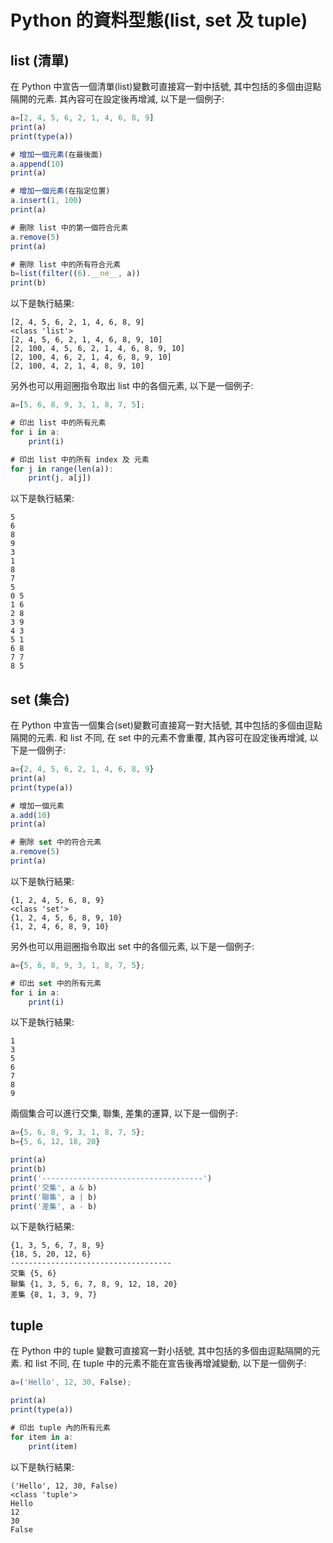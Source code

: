# Python 的資料型態(list, set 及 tuple)

## list (清單)

在 Python 中宣告一個清單(list)變數可直接寫一對中括號, 其中包括的多個由逗點隔開的元素.
其內容可在設定後再增減, 以下是一個例子:

```javascript
a=[2, 4, 5, 6, 2, 1, 4, 6, 8, 9]
print(a)
print(type(a))

# 增加一個元素(在最後面)
a.append(10)
print(a)

# 增加一個元素(在指定位置)
a.insert(1, 100)
print(a)

# 刪除 list 中的第一個符合元素
a.remove(5)
print(a)

# 刪除 list 中的所有符合元素
b=list(filter((6).__ne__, a))
print(b)
```

以下是執行結果:
```
[2, 4, 5, 6, 2, 1, 4, 6, 8, 9]
<class 'list'>
[2, 4, 5, 6, 2, 1, 4, 6, 8, 9, 10]
[2, 100, 4, 5, 6, 2, 1, 4, 6, 8, 9, 10]
[2, 100, 4, 6, 2, 1, 4, 6, 8, 9, 10]
[2, 100, 4, 2, 1, 4, 8, 9, 10]
```

另外也可以用迴圈指令取出 list 中的各個元素, 以下是一個例子:

```javascript
a=[5, 6, 8, 9, 3, 1, 8, 7, 5];

# 印出 list 中的所有元素
for i in a:
    print(i)

# 印出 list 中的所有 index 及 元素
for j in range(len(a)):
    print(j, a[j])
```

以下是執行結果:
```
5
6
8
9
3
1
8
7
5
0 5
1 6
2 8
3 9
4 3
5 1
6 8
7 7
8 5
```


## set (集合)

在 Python 中宣告一個集合(set)變數可直接寫一對大括號, 其中包括的多個由逗點隔開的元素.
和 list 不同, 在 set 中的元素不會重覆, 其內容可在設定後再增減, 以下是一個例子:

```javascript
a={2, 4, 5, 6, 2, 1, 4, 6, 8, 9}
print(a)
print(type(a))

# 增加一個元素
a.add(10)
print(a)

# 刪除 set 中的符合元素
a.remove(5)
print(a)
```

以下是執行結果:
```
{1, 2, 4, 5, 6, 8, 9}
<class 'set'>
{1, 2, 4, 5, 6, 8, 9, 10}
{1, 2, 4, 6, 8, 9, 10}
```

另外也可以用迴圈指令取出 set 中的各個元素, 以下是一個例子:

```javascript
a={5, 6, 8, 9, 3, 1, 8, 7, 5};

# 印出 set 中的所有元素
for i in a:
    print(i)
```

以下是執行結果:
```
1
3
5
6
7
8
9
```

兩個集合可以進行交集, 聯集, 差集的運算, 以下是一個例子:

```javascript
a={5, 6, 8, 9, 3, 1, 8, 7, 5};
b={5, 6, 12, 18, 20}

print(a)
print(b)
print('------------------------------------')
print('交集', a & b)
print('聯集', a | b)
print('差集', a - b)
```

以下是執行結果:
```
{1, 3, 5, 6, 7, 8, 9}
{18, 5, 20, 12, 6}
------------------------------------
交集 {5, 6}
聯集 {1, 3, 5, 6, 7, 8, 9, 12, 18, 20}
差集 {8, 1, 3, 9, 7}
```


## tuple 

在 Python 中的 tuple 變數可直接寫一對小括號, 其中包括的多個由逗點隔開的元素.
和 list 不同, 在 tuple 中的元素不能在宣告後再增減變動, 以下是一個例子:

```javascript
a=('Hello', 12, 30, False);

print(a)
print(type(a))

# 印出 tuple 內的所有元素
for item in a:
    print(item)
```

以下是執行結果:
```
('Hello', 12, 30, False)
<class 'tuple'>
Hello
12
30
False
```
